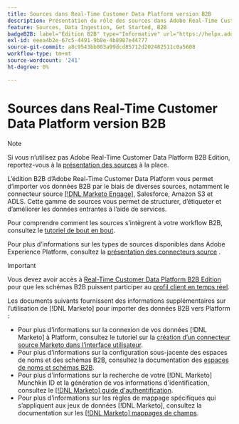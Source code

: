 ```yaml
---
title: Sources dans Real-Time Customer Data Platform version B2B
description: Présentation du rôle des sources dans Adobe Real-Time Customer Data Platform Édition B2B.
feature: Sources, Data Ingestion, Get Started, B2B
badgeB2B: label="Édition B2B" type="Informative" url="https://helpx.adobe.com/legal/product-descriptions/real-time-customer-data-platform-b2b-edition-prime-and-ultimate-packages.html newtab=true"
exl-id: eeea4b2e-67c5-4491-9b8e-4b8987e44777
source-git-commit: a8c9543bb003a99dcd85712d202482511c0a5608
workflow-type: tm+mt
source-wordcount: '241'
ht-degree: 0%

---
```


# Sources dans Real-Time Customer Data Platform version B2B

>[!NOTE]
>
>Si vous n’utilisez pas Adobe Real-Time Customer Data Platform B2B Edition, reportez-vous à la [présentation des sources](./sources-overview.md) à la place.

L’édition B2B d’Adobe Real-Time Customer Data Platform vous permet d’importer vos données B2B par le biais de diverses sources, notamment le connecteur source [[!DNL Marketo Engage]](../../sources/connectors/adobe-applications/marketo/marketo.md), Salesforce, Amazon S3 et ADLS. Cette gamme de sources vous permet de structurer, d’étiqueter et d’améliorer les données entrantes à l’aide de services.

Pour comprendre comment les sources s’intègrent à votre workflow B2B, consultez le [tutoriel de bout en bout](../b2b-tutorial.md#ingest-your-data-into-experience-platform).

Pour plus d’informations sur les types de sources disponibles dans Adobe Experience Platform, consultez la [présentation des connecteurs source](../../sources/home.md) .

>[!IMPORTANT]
>
>Vous devez avoir accès à [Real-Time Customer Data Platform B2B Edition](../../rctcdp/../rtcdp/b2b-overview.md) pour que les schémas B2B puissent participer au [profil client en temps réel](../proile/../../profile/home.md).

Les documents suivants fournissent des informations supplémentaires sur l’utilisation de [!DNL Marketo] pour importer des données B2B vers Platform :

* Pour plus d’informations sur la connexion de vos données [!DNL Marketo] à Platform, consultez le tutoriel sur la [création d’un connecteur source Marketo dans l’interface utilisateur](../../sources/tutorials/ui/create/adobe-applications/marketo.md).
* Pour plus d’informations sur la configuration sous-jacente des espaces de noms et des schémas B2B, consultez la documentation des [espaces de noms et schémas B2B](../../sources/connectors/adobe-applications/marketo/marketo-namespaces.md).
* Pour plus d&#39;informations sur la recherche de votre [!DNL Marketo] Munchkin ID et la génération de vos informations d&#39;identification, consultez le [[!DNL Marketo] guide d&#39;authentification](../../sources/connectors/adobe-applications/marketo/marketo-auth.md).
* Pour plus d’informations sur les règles de mappage spécifiques qui s’appliquent aux jeux de données [!DNL Marketo], consultez la documentation sur les [[!DNL Marketo] mappages de champs](../../sources/connectors/adobe-applications//mapping/marketo.md).
